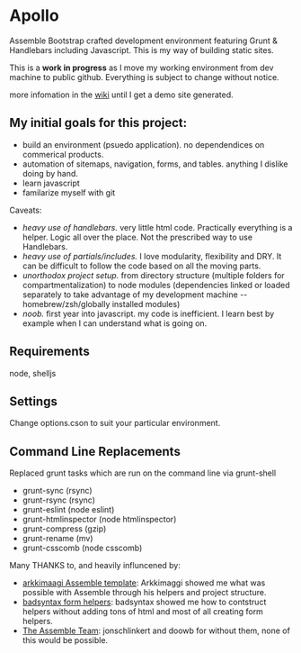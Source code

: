 Apollo
=====

Assemble Bootstrap crafted development environment featuring Grunt &amp; Handlebars including Javascript. This is my way of building static sites.

This is a **work in progress** as I move my working environment from dev machine to public github. Everything is subject to change without notice. 

more infomation in the [wiki](https://github.com/akileez/apollo/wiki) until I get a demo site generated.

My initial goals for this project:
---
* build an environment (psuedo application). no dependendices on commerical products.
* automation of sitemaps, navigation, forms, and tables. anything I dislike doing by hand.
* learn javascript
* familarize myself with git

Caveats:  
* _heavy use of handlebars._ very little html code. Practically everything is a helper. Logic all over the place. Not the prescribed way to use Handlebars.
* _heavy use of partials/includes._ I love modularity, flexibility and DRY. It can be difficult to follow the code based on all the moving parts.
* _unorthodox project setup._ from directory structure (multiple folders for compartmentalization) to node modules (dependencies linked or loaded separately to take advantage of my development machine -- homebrew/zsh/globally installed modules)
* _noob._ first year into javascript. my code is inefficient. I learn best by example when I can understand what is going on.

## Requirements
node, shelljs

## Settings

Change options.cson to suit your particular environment.

## Command Line Replacements
Replaced grunt tasks which are run on the command line via grunt-shell  
* grunt-sync (rsync)  
* grunt-rsync (rsync)  
* grunt-eslint (node eslint)  
* grunt-htmlinspector (node htmlinspector)  
* grunt-compress (gzip)  
* grunt-rename (mv)  
* grunt-csscomb (node csscomb)

Many THANKS to, and heavily influncened by:

* [arkkimaagi Assemble template](https://github.com/Arkkimaagi/assemble-website-template): Arkkimaggi showed me what was possible with Assemble through his helpers and project structure.   
* [badsyntax form helpers](https://github.com/badsyntax/handlebars-form-helpers): badsyntax showed me how to contstruct helpers without adding tons of html and most of all creating form helpers. 
* [The Assemble Team](https://github.com/assemble/assemble): jonschlinkert and doowb for without them, none of this would be possible.  
